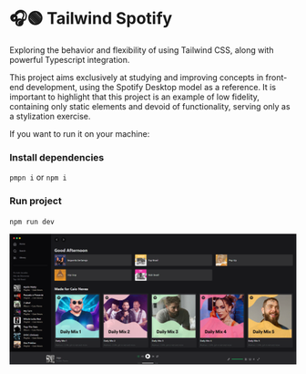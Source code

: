 # 🎧🟢 Tailwind Spotify


Exploring the behavior and flexibility of using Tailwind CSS, along with powerful Typescript integration.

This project aims exclusively at studying and improving concepts in front-end development, using the Spotify Desktop model as a reference.
It is important to highlight that this project is an example of low fidelity, containing only static elements and devoid of functionality, serving only as a stylization exercise.

If you want to run it on your machine:

### Install dependencies
`pmpn i` or `npm i`

### Run project

`npm run dev`

![teça](./src/app/assets/spotify-print.png)
